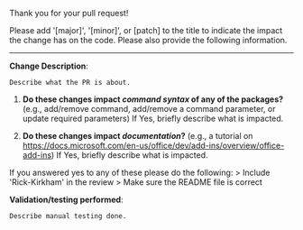 Thank you for your pull request!  

Please add '[major]', '[minor]', or [patch] to the title to indicate the impact the change has on the code.  Please also provide the following information.

---

**Change Description**:

    Describe what the PR is about. 

1. **Do these changes impact *command syntax* of any of the packages?** (e.g., add/remove command, add/remove a command parameter, or update required parameters)
    If Yes, briefly describe what is impacted.


2. **Do these changes impact *documentation*?** (e.g., a tutorial on https://docs.microsoft.com/en-us/office/dev/add-ins/overview/office-add-ins)
    If Yes, briefly describe what is impacted.


If you answered yes to any of these please do the following:
    > Include 'Rick-Kirkham' in the review
    > Make sure the README file is correct

**Validation/testing performed**:

    Describe manual testing done. 
